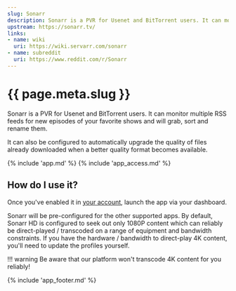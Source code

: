 ```yaml
---
slug: Sonarr
description: Sonarr is a PVR for Usenet and BitTorrent users. It can monitor multiple RSS feeds for new episodes of your favorite shows and will grab, sort and rename them
upstream: https://sonarr.tv/
links:
- name: wiki
  uri: https://wiki.servarr.com/sonarr
- name: subreddit
  uri: https://www.reddit.com/r/Sonarr
---
```


# {{ page.meta.slug }}

Sonarr is a PVR for Usenet and BitTorrent users. It can monitor multiple RSS feeds for new episodes of your favorite shows and will grab, sort and rename them. 

It can also be configured to automatically upgrade the quality of files already downloaded when a better quality format becomes available. 

{% include 'app.md' %}
{% include 'app_access.md' %}

## How do I use it?

Once you've enabled it in [your account](https://elfhosted.com/tenant/apps/0), launch the app via your dashboard.

Sonarr will be pre-configured for the other supported apps. By default, Sonarr HD is configured to seek out only 1080P content which can reliably be direct-played / transcoded on a range of equipment and bandwidth constraints. If you have the hardware / bandwidth to direct-play 4K content, you'll need to update the profiles yourself.

!!! warning
    Be aware that our platform won't transcode 4K content for you reliably!

{% include 'app_footer.md' %}